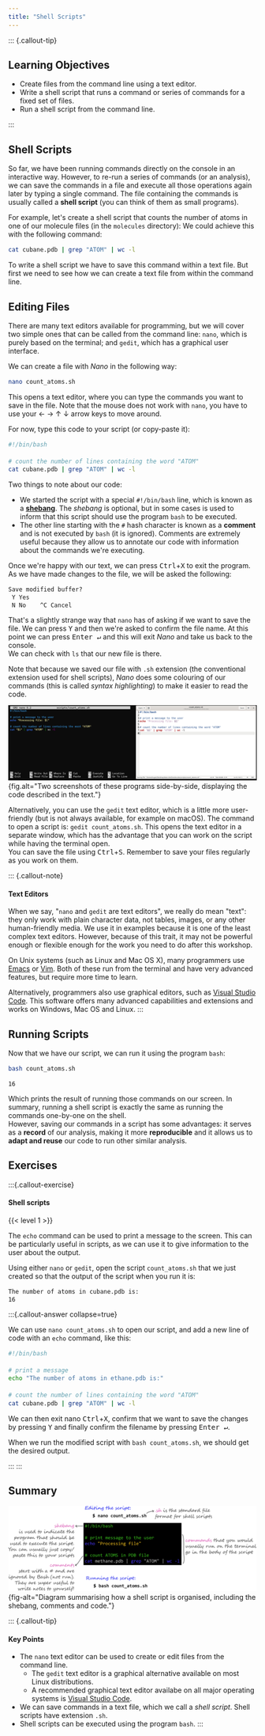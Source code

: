 ```yaml
---
title: "Shell Scripts"
---
```


::: {.callout-tip}
## Learning Objectives

- Create files from the command line using a text editor.
- Write a shell script that runs a command or series of commands for a fixed set of files.
- Run a shell script from the command line.

:::

## Shell Scripts

So far, we have been running commands directly on the console in an interactive way. 
However, to re-run a series of commands (or an analysis), we can save the commands in a file and execute all those operations again later by typing a single command. 
The file containing the commands is usually called a **shell script** (you can think of them as small programs).

For example, let's create a shell script that counts the number of atoms in one of our molecule files (in the `molecules` directory):
We could achieve this with the following command: 

```bash
cat cubane.pdb | grep "ATOM" | wc -l
```

To write a shell script we have to save this command within a text file. 
But first we need to see how we can create a text file from within the command line.


## Editing Files

There are many text editors available for programming, but we will cover two simple ones that can be called from the command line: `nano`, which is purely based on the terminal; and `gedit`, which has a graphical user interface.  

We can create a file with _Nano_ in the following way:

```bash
nano count_atoms.sh
```

This opens a text editor, where you can type the commands you want to save in the file. 
Note that the mouse does not work with `nano`, you have to use your <kdb>←</kbd> <kdb>→</kbd> <kdb>↑</kbd> <kdb>↓</kbd> arrow keys to move around. 

For now, type this code to your script (or copy-paste it):

```bash
#!/bin/bash

# count the number of lines containing the word "ATOM"
cat cubane.pdb | grep "ATOM" | wc -l
```

Two things to note about our code: 

- We started the script with a special `#!/bin/bash` line, which is known as a [**shebang**](https://en.wikipedia.org/wiki/Shebang_(Unix)). 
  The _shebang_ is optional, but in some cases is used to inform that this script should use the program `bash` to be executed.
- The other line starting with the `#` hash character is known as a **comment** and is not executed by `bash` (it is ignored). 
  Comments are extremely useful because they allow us to annotate our code with information about the commands we're executing. 

Once we're happy with our text, we can press <kbd>Ctrl</kbd>+<kbd>X</kbd> to exit the program.  
As we have made changes to the file, we will be asked the following:

```
Save modified buffer?
 Y Yes
 N No    ^C Cancel
```

That's a slightly strange way that `nano` has of asking if we want to save the file. 
We can press <kbd>Y</kbd> and then we're asked to confirm the file name. 
At this point we can press <kbd>Enter ↵</kbd> and this will exit _Nano_ and take us back to the console.  
We can check with `ls` that our new file is there. 

Note that because we saved our file with `.sh` extension (the conventional extension used for shell scripts), _Nano_ does some colouring of our commands (this is called _syntax highlighting_) to make it easier to read the code. 

![Screenshot of the command line text editor _Nano_ (left) and the GUI text editor _Gedit_ (right).](images/nano_gedit.png){fig.alt="Two screenshots of these programs side-by-side, displaying the code described in the text."}

Alternatively, you can use the `gedit` text editor, which is a little more user-friendly (but is not always available, for example on macOS). 
The command to open a script is: `gedit count_atoms.sh`. 
This opens the text editor in a separate window, which has the advantage that you can work on the script while having the terminal open.  
You can save the file using <kbd>Ctrl</kbd>+<kbd>S</kbd>. 
Remember to save your files regularly as you work on them.


::: {.callout-note}
#### Text Editors

When we say, "`nano` and `gedit` are text editors", we really do mean "text": they only work with plain character data, not tables, images, or any other human-friendly media. 
We use it in examples because it is one of the least complex text editors. 
However, because of this trait, it may not be powerful enough or flexible enough for the work you need to do after this workshop. 

On Unix systems (such as Linux and Mac OS X), many programmers use [Emacs](http://www.gnu.org/software/emacs/) or [Vim](http://www.vim.org/). 
Both of these run from the terminal and have very advanced features, but require more time to learn. 

Alternatively, programmers also use graphical editors, such as [Visual Studio Code](https://code.visualstudio.com/).
This software offers many advanced capabilities and extensions and works on Windows, Mac OS and Linux. 
:::


## Running Scripts

Now that we have our script, we can run it using the program `bash`:

```bash
bash count_atoms.sh
```

```
16
```

Which prints the result of running those commands on our screen. 
In summary, running a shell script is exactly the same as running the commands one-by-one on the shell.  
However, saving our commands in a script has some advantages: it serves as a **record** of our analysis, making it more **reproducible** and it allows us to **adapt and reuse** our code to run other similar analysis. 


## Exercises

:::{.callout-exercise}
#### Shell scripts
{{< level 1 >}}

The `echo` command can be used to print a message to the screen. 
This can be particularly useful in scripts, as we can use it to give information to the user about the output. 

Using either `nano` or `gedit`, open the script `count_atoms.sh` that we just created so that the output of the script when you run it is: 

```
The number of atoms in cubane.pdb is:
16
```

:::{.callout-answer collapse=true}

We can use `nano count_atoms.sh` to open our script, and add a new line of code with an `echo` command, like this: 

```bash
#!/bin/bash

# print a message
echo "The number of atoms in ethane.pdb is:"

# count the number of lines containing the word "ATOM"
cat cubane.pdb | grep "ATOM" | wc -l
```

We can then exit nano <kbd>Ctrl</kbd>+<kbd>X</kbd>, confirm that we want to save the changes by pressing <kbd>Y</kbd> and finally confirm the filename by pressing <kbd>Enter ↵</kbd>. 

When we run the modified script with `bash count_atoms.sh`, we should get the desired output.

:::
:::


## Summary 

![](images/scripts.png){fig-alt="Diagram summarising how a shell script is organised, including the shebang, comments and code."}

::: {.callout-tip}
#### Key Points

- The `nano` text editor can be used to create or edit files from the command line. 
  - The `gedit` text editor is a graphical alternative available on most Linux distributions. 
  - A recommended graphical text editor availabe on all major operating systems is [Visual Studio Code](https://code.visualstudio.com/).
- We can save commands in a text file, which we call a _shell script_. Shell scripts have extension `.sh`.
- Shell scripts can be executed using the program `bash`. 
:::
